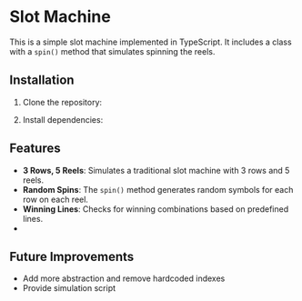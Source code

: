 # Slot Machine

This is a simple slot machine implemented in TypeScript. It includes a class with a `spin()` method that simulates spinning the reels.

## Installation

1. Clone the repository:

2. Install dependencies: 


## Features

- **3 Rows, 5 Reels**: Simulates a traditional slot machine with 3 rows and 5 reels.
- **Random Spins**: The `spin()` method generates random symbols for each row on each reel.
- **Winning Lines**: Checks for winning combinations based on predefined lines.
- 
## Future Improvements
   - Add more abstraction and remove hardcoded indexes
   - Provide simulation script
